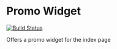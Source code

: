 Promo Widget
============

[![Build Status](https://scrutinizer-ci.com/g/ColdTrick/promo_widget/badges/build.png?b=master)](https://scrutinizer-ci.com/g/ColdTrick/promo_widget/build-status/master)

Offers a promo widget for the index page